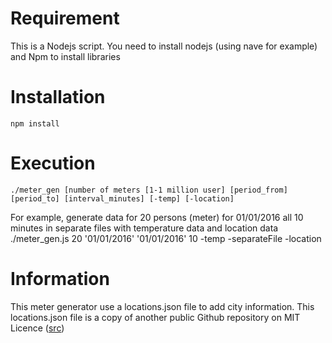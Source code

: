 # Requirement
This is a Nodejs script. You need to install nodejs (using nave for example) and Npm to install libraries

# Installation
	npm install
# Execution
	./meter_gen [number of meters [1-1 million user] [period_from] [period_to] [interval_minutes] [-temp] [-location]
For example, generate data for 20 persons (meter) for 01/01/2016 all 10 minutes in separate files with temperature data and location data
	./meter_gen.js 20 '01/01/2016' '01/01/2016' 10 -temp -separateFile -location
	
# Information
This meter generator use a locations.json file to add city information. This locations.json file is a copy of another public Github repository on MIT Licence (<a href="https://github.com/sjlu/cities/">src</a>)

